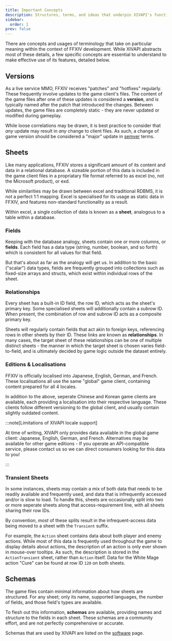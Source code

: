 ```yaml
---
title: Important Concepts
description: Structures, terms, and ideas that underpin XIVAPI's functionality.
sidebar:
  order: 1
prev: false
---
```


There are concepts and usages of terminology that take on particular meaning
within the context of FFXIV development. While XIVAPI abstracts most of these
details, a few specific concepts are essential to understand to make effective
use of its features, detailed below.

## Versions

As a live service MMO, FFXIV receives "patches" and "hotfixes" regularly. These
frequently involve updates to the game client's files. The content of the game
files after one of these updates is considered a **version**, and is typically
named after the patch that introduced the changes. Between updates, the game
files are completely static - they are never updated or modified during
gameplay.

While loose correlations may be drawn, it is best practice to consider that
_any_ update may result in _any_ change to client files. As such, a change of
game version should be considered a "major" update in [semver] terms.

[semver]: https://semver.org/

## Sheets

Like many applications, FFXIV stores a significant amount of its content and
data in a relational database. A sizeable portion of this data is included in
the game client files in a propriatary file format referred to as excel (no,
not the Microsoft product), or exd.

While similarities may be drawn between excel and traditional RDBMS, it is not a
perfect 1:1 mapping. Excel is specialised for its usage as static data in FFXIV,
and features non-standard functionality as a result.

Within excel, a single collection of data is known as a **sheet**, analogous
to a table within a database.

### Fields

Keeping with the database analogy, sheets contain one or more columns, or
**fields**. Each field has a data type (string, number, boolean, and so forth)
which is consistent for all values for that field.

But that's about as far as the analogy will get us. In addition to the basic
("scalar") data types, fields are frequently grouped into collections such as
fixed-size arrays and structs, which exist within individual rows of the sheet.

### Relationships

Every sheet has a built-in ID field, the row ID, which acts as the sheet's
primary key. Some specialised sheets will additionally contain a _subrow_ ID.
When present, the combination of row and subrow ID acts as a composite primary
key.

Sheets will regularly contain fields that act akin to foreign keys, referencing
rows in other sheets by their ID. These links are known as **relationships**. In
many cases, the target sheet of these relationships can be one of multiple
distinct sheets - the manner in which the target sheet is chosen varies
field-to-field, and is ultimately decided by game logic outside the dataset
entirely.

### Editions & Localisations

FFXIV is officially localised into Japanese, English, German, and French. These
localisations all use the same "global" game client, containing content prepared
for all 4 locales.

In addition to the above, seperate Chinese and Korean game clients are
available, each providing a localisation into their respective language. These
clients follow different versioning to the global client, and usually contain
slightly outdated content.

:::note[Limitations of XIVAPI locale support]

At time of writing, XIVAPI only provides data available in the global game
client: Japanese, English, German, and French. Alternatives may be available for
other game editions - If you operate an API-compatible service, please contact
us so we can direct consumers looking for this data to you!

:::

### Transient Sheets

In some instances, sheets may contain a mix of both data that needs to be
readily available and frequently used, and data that is infrequently accessed
and/or is slow to load. To handle this, sheets are occasionally split into two
or more seperate sheets along that access-requirement line, with all sheets
sharing their row IDs.

By convention, _most_ of these splits result in the infrequent-access data being
moved to a sheet with the `Transient` suffix.

For example, the `Action` sheet contains data about both player and enemy
actions. While most of this data is frequently used throughout the game to
display details about actions, the description of an action is only ever shown
in mouse-over tooltips. As such, the description is stored in the
`ActionTransient` sheet, rather than `Action` itself. Data for the White Mage
action "Cure" can be found at row ID `120` on both sheets.


## Schemas

The game files contain minimal information about how sheets are structured. For
any sheet; only its name, supported languages, the number of fields, and those
field's types are available.

To flesh out this information, **schemas** are available, providing names and
structure to the fields in each sheet. These schemas are a community effort, and
are not perfectly comprehensive or accurate.

Schemas that are used by XIVAPI are listed on the [software] page.

[software]: /docs/software/
